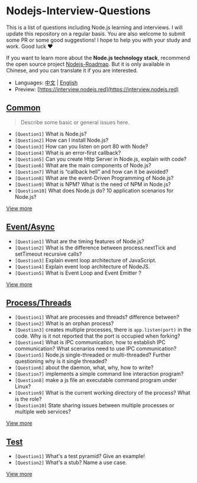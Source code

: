 # Nodejs-Interview-Questions

This is a list of questions including Node.js learning and interviews. I will update this repository on a regular basis. You are also welcome to submit some PR or some good suggestions! I hope to help you with your study and work. Good luck ❤️

If you want to learn more about the **Node.js technology stack**, recommend the open source project [Nodejs-Roadmap](https://www.nodejs.red). But it is only available in Chinese, and you can translate it if you are interested.

* Languages: [中文](/docs/zh/) | [English]()
* Preview: [https://interview.nodejs.red](https://interview.nodejs.red)

## [Common](/docs/common.md)

> Describe some basic or general issues here.

* ```[Question1]``` What is Node.js?
* ```[Question2]``` How can I install Node.js?
* ```[Question3]``` How can you listen on port 80 with Node?
* ```[Question4]``` What is an error-first callback?
* ```[Question5]``` Can you create Http Server in Node.js, explain with code?
* ```[Question6]``` What are the main components of Node.js?
* ```[Question7]``` What is “callback hell” and how can it be avoided?
* ```[Question8]``` What are the event-Driven Programming of Node.js?
* ```[Question9]``` What is NPM? What is the need of NPM in Node.js?
* ```[Question10]``` What does Node.js do? 10 application scenarios for Node.js?

[View more](/docs/common.md)

## [Event/Async](/docs/event-async.md)

* ```[Question1]``` What are the timing features of Node.js?
* ```[Question2]``` What is the difference between process.nextTick and setTimeout recursive calls?
* ```[Question3]``` Explain event loop architecture of JavaScript.
* ```[Question4]``` Explain event loop architecture of NodeJS.
* ```[Question5]``` What is Event Loop and Event Emitter ?

[View more](/docs/event-async.md)

## [Process/Threads](/docs/process-threads.md)

* ```[Question1]``` What are processes and threads? difference between?
* ```[Question2]``` What is an orphan process?
* ```[Question3]``` creates multiple processes, there is ```app.listen(port)``` in the code. Why is it not reported that the port is occupied when forking?
* ```[Question4]``` What is IPC communication, how to establish IPC communication? What scenarios need to use IPC communication?
* ```[Question5]``` Node.js single-threaded or multi-threaded? Further questioning why is it single threaded?
* ```[Question6]``` about the daemon, what, why, how to write?
* ```[Question7]``` implements a simple command line interaction program?
* ```[Question8]``` make a js file an executable command program under Linux?
* ```[Question9]``` What is the current working directory of the process? What is the role?
* ```[Question10]``` State sharing issues between multiple processes or multiple web services?

[View more](/docs/process-threads.md)

## [Test](/docs/test.md)

* ```[Question1]``` What's a test pyramid? Give an example!
* ```[Question2]``` What's a stub? Name a use case.

[View more](/docs/test.md)